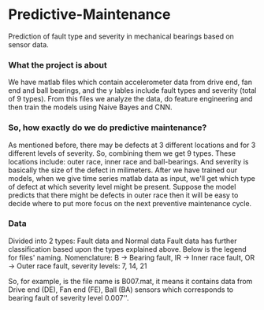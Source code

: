 # Predictive-Maintenance
Prediction of fault type and severity in mechanical bearings based on sensor data.

### What the project is about
We have matlab files which contain accelerometer data from drive end, fan end and ball bearings, and the y lables include fault types and severity (total of 9 types). From this files we analyze the data, do feature engineering and then train the models using Naive Bayes and CNN.

### So, how exactly do we do predictive maintenance?
As mentioned before, there may be defects at 3 different locations and for 3 different levels of severity. So, combining them we get 9 types. These locations include: outer race, inner race and ball-bearings. And severity is basically the size of the defect in milimeters.
After we have trained our models, when we give time series matlab data as input, we'll get which type of defect at which severity level might be present. Suppose the model predicts that there might be defects in outer race then it will be easy to decide where to put more focus on the next preventive maintenance cycle.

### Data
Divided into 2 types: Fault data and Normal data
Fault data has further classification based upon the types explained above. Below is the legend for files' naming.
Nomenclature: B -> Bearing fault, IR -> Inner race fault, OR -> Outer race fault, severity levels: 7, 14, 21

So, for example, is the file name is B007.mat, it means it contains data from Drive end (DE), Fan end (FE), Ball (BA) sensors which corresponds to bearing fault of severity level 0.007''.
